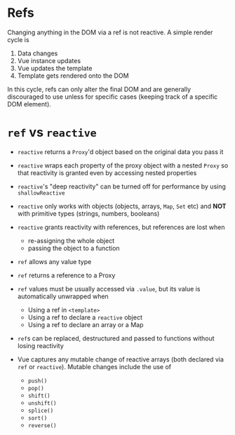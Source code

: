 # Refs

Changing anything in the DOM via a ref is not reactive. A simple render cycle is

1. Data changes
2. Vue instance updates
3. Vue updates the template
4. Template gets rendered onto the DOM

In this cycle, refs can only alter the final DOM and are generally discouraged to use unless for specific cases (keeping track of a specific DOM element).

# `ref` vs `reactive`
- `reactive` returns a `Proxy`'d object based on the original data you pass it
- `reactive` wraps each property of the proxy object with a nested `Proxy` so that reactivity is granted even by accessing nested properties
- `reactive`'s "deep reactivity" can be turned off for performance by using `shallowReactive`
- `reactive` only works with objects (objects, arrays, `Map`, `Set` etc) and **NOT** with primitive types (strings, numbers, booleans)
- `reactive` grants reactivity with references, but references are lost when
  - re-assigning the whole object
  - passing the object to a function
- `ref` allows any value type
- `ref` returns a reference to a Proxy
- `ref` values must be usually accessed via `.value`, but its value is automatically unwrapped when
  - Using a ref in `<template>`
  - Using a ref to declare a `reactive` object
  - Using a ref to declare an array or a Map
- `ref`s can be replaced, destructured and passed to functions without losing reactivity

- Vue captures any mutable change of reactive arrays (both declared via `ref` or `reactive`). Mutable changes include the use of
  - `push()`
  - `pop()`
  - `shift()`
  - `unshift()`
  - `splice()`
  - `sort()`
  - `reverse()`
